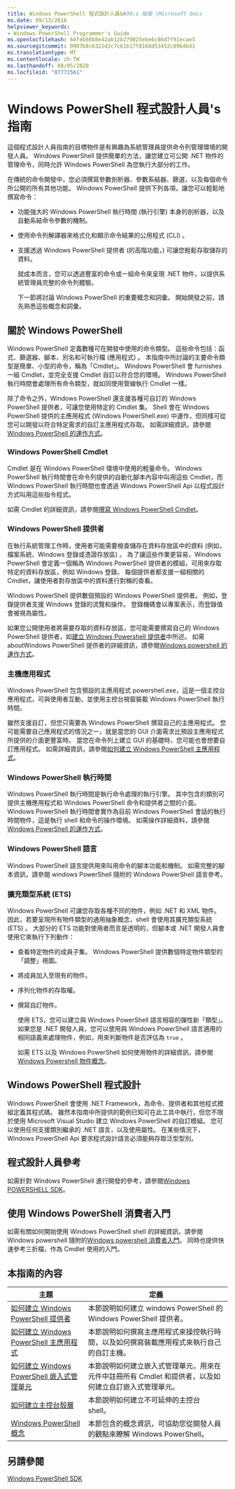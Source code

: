 ```yaml
---
title: Windows PowerShell 程式設計人員&#39;s 指南 |Microsoft Docs
ms.date: 09/13/2016
helpviewer_keywords:
- Windows PowerShell Programmer's Guide
ms.openlocfilehash: 64feb66b8e42ab12b279025ebe6c86d7f91ecae5
ms.sourcegitcommit: 0907b8c6322d2c7c61b17f8168d53452c8964b41
ms.translationtype: MT
ms.contentlocale: zh-TW
ms.lasthandoff: 08/05/2020
ms.locfileid: "87771561"
---
```

# <a name="windows-powershell-programmer39s-guide"></a>Windows PowerShell 程式設計人員&#39;s 指南

這個程式設計人員指南的目標物件是有興趣為系統管理員提供命令列管理環境的開發人員。 Windows PowerShell 提供簡單的方法，讓您建立可公開 .NET 物件的管理命令，同時允許 Windows PowerShell 為您執行大部分的工作。

在傳統的命令開發中，您必須撰寫參數剖析器、參數系結器、篩選，以及每個命令所公開的所有其他功能。 Windows PowerShell 提供下列各項，讓您可以輕鬆地撰寫命令：

- 功能強大的 Windows PowerShell 執行時間 (執行引擎) 本身的剖析器，以及自動系結命令參數的機制。

- 使用命令列解譯器來格式化和顯示命令結果的公用程式 (CLI) 。

- 支援透過 Windows PowerShell 提供者 (的高階功能，) 可讓您輕鬆存取儲存的資料。

  就成本而言，您可以透過豐富的命令或一組命令來呈現 .NET 物件，以提供系統管理員完整的命令列體驗。

  下一節將討論 Windows PowerShell 的重要概念和詞彙。 開始開發之前，請先熟悉這些概念和詞彙。

## <a name="about-windows-powershell"></a>關於 Windows PowerShell

Windows PowerShell 定義數種可在開發中使用的命令類型。 這些命令包括：函式、篩選器、腳本、別名和可執行檔 (應用程式) 。 本指南中所討論的主要命令類型是簡單、小型的命令，稱為「Cmdlet」。 Windows PowerShell 會 furnishes 一組 Cmdlet，並完全支援 Cmdlet 自訂以符合您的環境。 Windows PowerShell 執行時間會處理所有命令類型，就如同使用管線執行 Cmdlet 一樣。

除了命令之外，Windows PowerShell 還支援各種可自訂的 Windows PowerShell 提供者，可讓您使用特定的 Cmdlet 集。 Shell 會在 Windows PowerShell 提供的主應用程式 (Windows PowerShell.exe) 中運作，但同樣可從您可以開發以符合特定需求的自訂主應用程式存取。 如需詳細資訊，請參閱[Windows PowerShell 的運作方式](/previous-versions//ms714658(v=vs.85))。

### <a name="windows-powershell-cmdlets"></a>Windows PowerShell Cmdlet

Cmdlet 是在 Windows PowerShell 環境中使用的輕量命令。 Windows PowerShell 執行時間會在命令列提供的自動化腳本內容中叫用這些 Cmdlet，而 Windows PowerShell 執行時間也會透過 Windows PowerShell Api 以程式設計方式叫用這些指令程式。

如需 Cmdlet 的詳細資訊，請參閱[撰寫 Windows PowerShell Cmdlet](../cmdlet/writing-a-windows-powershell-cmdlet.md)。

### <a name="windows-powershell-providers"></a>Windows PowerShell 提供者

在執行系統管理工作時，使用者可能需要檢查儲存在資料存放區中的資料 (例如，檔案系統、Windows 登錄或憑證存放區) 。 為了讓這些作業更容易，Windows PowerShell 會定義一個稱為 Windows PowerShell 提供者的模組，可用來存取特定的資料存放區，例如 Windows 登錄。 每個提供者都支援一組相關的 Cmdlet，讓使用者對存放區中的資料進行對稱的查看。

Windows PowerShell 提供數個預設的 Windows PowerShell 提供者。 例如，登錄提供者支援 Windows 登錄的流覽和操作。 登錄機碼會以專案表示，而登錄值會被視為屬性。

如果您公開使用者將需要存取的資料存放區，您可能需要撰寫自己的 Windows PowerShell 提供者，如[建立 Windows Powershell 提供者](./how-to-create-a-windows-powershell-provider.md)中所述。 如需 aboutWindows PowerShell 提供者的詳細資訊，請參閱[Windows powershell 的運作方式](/previous-versions//ms714658(v=vs.85))。

### <a name="host-application"></a>主機應用程式

Windows PowerShell 包含預設的主應用程式 powershell.exe，這是一個主控台應用程式，可與使用者互動，並使用主控台視窗裝載 Windows PowerShell 執行時間。

雖然支援自訂，但您只需要為 Windows PowerShell 撰寫自己的主應用程式。 您可能需要自己應用程式的情況之一，就是當您的 GUI 介面需求比預設主應用程式所提供的介面更豐富時。 當您在命令列上建立 GUI 的基礎時，您可能也會想要自訂應用程式。 如需詳細資訊，請參閱[如何建立 Windows PowerShell 主應用程式](/powershell/scripting/developer/hosting/writing-a-windows-powershell-host-application)。

### <a name="windows-powershell-runtime"></a>Windows PowerShell 執行時間

Windows PowerShell 執行時間是執行命令處理的執行引擎。 其中包含的類別可提供主機應用程式和 Windows PowerShell 命令和提供者之間的介面。 Windows PowerShell 執行時間會實作為目前 Windows PowerShell 會話的執行時間物件，這是執行 shell 和命令的操作環境。 如需操作詳細資料，請參閱[Windows PowerShell 的運作方式](/previous-versions//ms714658(v=vs.85))。

### <a name="windows-powershell-language"></a>Windows PowerShell 語言

Windows PowerShell 語言提供用來叫用命令的腳本功能和機制。 如需完整的腳本資訊，請參閱 windows PowerShell 隨附的 Windows PowerShell 語言參考。

### <a name="extended-type-system-ets"></a>擴充類型系統 (ETS) 

Windows PowerShell 可讓您存取各種不同的物件，例如 .NET 和 XML 物件。 因此，若要呈現所有物件類型的通用抽象概念，shell 會使用其擴充類型系統 (ETS) 。 大部分的 ETS 功能對使用者而言是透明的，但腳本或 .NET 開發人員會使用它來執行下列動作：

- 查看特定物件的成員子集。 Windows PowerShell 提供數個特定物件類型的「調整」視圖。

- 將成員加入至現有的物件。

- 序列化物件的存取權。

- 撰寫自訂物件。

  使用 ETS，您可以建立與 Windows PowerShell 語言相容的彈性新「類型」。 如果您是 .NET 開發人員，您可以使用與 Windows PowerShell 語言適用的相同語義來處理物件，例如，用來判斷物件是否評估為 `true` 。

  如需 ETS 以及 Windows PowerShell 如何使用物件的詳細資訊，請參閱[Windows Powershell 物件概念](/powershell/scripting/learn/understanding-important-powershell-concepts?view=powershell-6)。

## <a name="programming-for-windows-powershell"></a>Windows PowerShell 程式設計

Windows PowerShell 會使用 .NET Framework，為命令、提供者和其他程式模組定義其程式碼。 雖然本指南中所提供的範例已知可在此工具中執行，但您不限於使用 Microsoft Visual Studio 建立 Windows PowerShell 的自訂模組。 您可以使用任何支援類別繼承的 .NET 語言，以及使用屬性。 在某些情況下，Windows PowerShell Api 要求程式設計語言必須能夠存取泛型型別。

## <a name="programmers-reference"></a>程式設計人員參考

如需針對 Windows PowerShell 進行開發的參考，請參閱[Windows POWERSHELL SDK](../windows-powershell-reference.md)。

## <a name="getting-started-using-windows-powershell"></a>使用 Windows PowerShell 消費者入門

如需有關如何開始使用 Windows PowerShell shell 的詳細資訊，請參閱 Windows powershell 隨附的[Windows powershell 消費者入門](/powershell/scripting/getting-started/getting-started-with-windows-powershell)。 同時也提供快速參考三折檔，作為 Cmdlet 使用的入門。

## <a name="contents-of-this-guide"></a>本指南的內容

|主題|定義|
|-----------|----------------|
|[如何建立 Windows PowerShell 提供者](./how-to-create-a-windows-powershell-provider.md)|本節說明如何建立 windows PowerShell 的 Windows PowerShell 提供者。|
|[如何建立 Windows PowerShell 主應用程式](/powershell/scripting/developer/hosting/writing-a-windows-powershell-host-application)|本節說明如何撰寫主應用程式來操控執行時間，以及如何撰寫裝載應用程式來執行自己的自訂主機。|
|[如何建立 Windows PowerShell 嵌入式管理單元](../cmdlet/how-to-create-a-windows-powershell-snap-in.md)|本節說明如何建立嵌入式管理單元，用來在元件中註冊所有 Cmdlet 和提供者，以及如何建立自訂嵌入式管理單元。|
|[如何建立主控台殼層](./how-to-create-a-console-shell.md)|本節說明如何建立不可延伸的主控台 shell。|
|[Windows PowerShell 概念](./windows-powershell-concepts.md)|本節包含的概念資訊，可協助您從開發人員的觀點來瞭解 Windows PowerShell。|

## <a name="see-also"></a>另請參閱

[Windows PowerShell SDK](../windows-powershell-reference.md)

